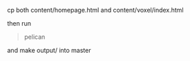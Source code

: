cp both content/homepage.html and content/voxel/index.html

then run
>pelican

and make output/ into master
